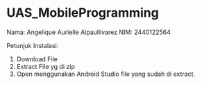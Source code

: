 # UAS_MobileProgramming

Nama: Angelique Aurielle Alpaullivarez
NIM: 2440122564

Petunjuk Instalasi:
1. Download File 
2. Extract File yg di zip
3. Open menggunakan Android Studio file yang sudah di extract.
